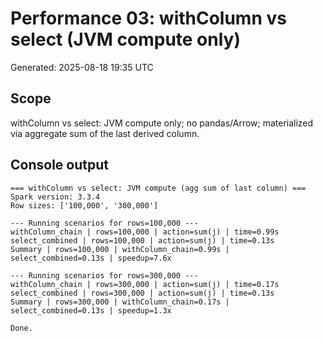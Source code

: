 # Performance 03: withColumn vs select (JVM compute only)

Generated: 2025-08-18 19:35 UTC

## Scope

withColumn vs select: JVM compute only; no pandas/Arrow; materialized via aggregate sum of the last derived column.

## Console output

```text
=== withColumn vs select: JVM compute (agg sum of last column) ===
Spark version: 3.3.4
Row sizes: ['100,000', '300,000']

--- Running scenarios for rows=100,000 ---
withColumn_chain | rows=100,000 | action=sum(j) | time=0.99s
select_combined | rows=100,000 | action=sum(j) | time=0.13s
Summary | rows=100,000 | withColumn_chain=0.99s | select_combined=0.13s | speedup=7.6x

--- Running scenarios for rows=300,000 ---
withColumn_chain | rows=300,000 | action=sum(j) | time=0.17s
select_combined | rows=300,000 | action=sum(j) | time=0.13s
Summary | rows=300,000 | withColumn_chain=0.17s | select_combined=0.13s | speedup=1.3x

Done.
```
